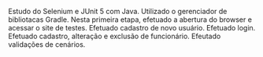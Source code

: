 Estudo do Selenium e JUnit 5 com Java.
Utilizado o gerenciador de bibliotacas Gradle.
Nesta primeira etapa, efetuado a abertura do browser e acessar o site de testes.
Efetuado cadastro de novo usuário.
Efetuado login.
Efetuado cadastro, alteração e exclusão de funcionário.
Efeutado validações de cenários.

